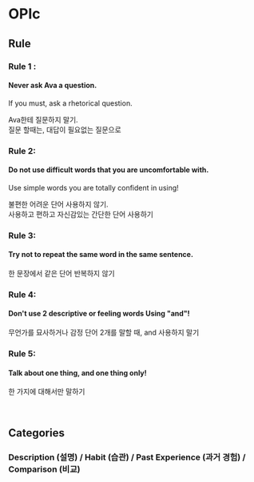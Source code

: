 # OPIc

## Rule  

### Rule 1 :
#### Never ask Ava a question.  
If you must, ask a rhetorical question.  

Ava한테 질문하지 말기.  
질문 할때는, 대답이 필요없는 질문으로  
  


### Rule 2:
#### Do not use difficult words that you are uncomfortable with.  
Use simple words you are totally confident in using!  

불편한 어려운 단어 사용하지 않기.  
사용하고 편하고 자신감있는 간단한 단어 사용하기  



### Rule 3:
#### Try not to repeat the same word in the same sentence.  

한 문장에서 같은 단어 반복하지 않기



### Rule 4:
#### Don't use 2 descriptive or feeling words Using "and"!  

무언가를 묘사하거나 감정 단어 2개를 말할 때, and 사용하지 말기  



### Rule 5:
#### Talk about one thing, and one thing only!  

한 가지에 대해서만 말하기

<br/>

## Categories

### Description (설명) / Habit (습관) / Past Experience (과거 경험) / Comparison (비교)
